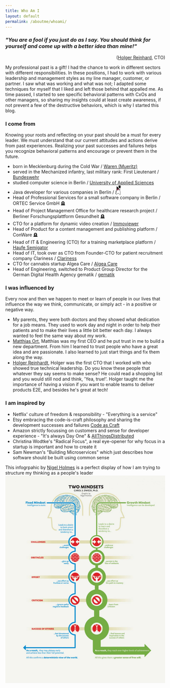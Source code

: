 ```yaml
---
title: Who Am I
layout: default 
permalink: /aboutme/whoami/
---
```


### *"You are a fool if you just do as I say. You should think for yourself and come up with a better idea than mine!"*
<p style="text-align: right;">(<a href="https://www.linkedin.com/in/hlgr360/" target="_blank">Holger Reinhard</a>, CTO)</p>

My professional past is a gift! I had the chance to work in different sectors with different responsibilities. In these positions, I had to work with various leadership and management styles as my line manager, customer, or partner. I saw what was working and what was not; I adapted some techniques for myself that I liked and left those behind that appalled me. As time passed, I started to see specific behavioral patterns with CxOs and other managers, so sharing my insights could at least create awareness, if not prevent a few of the destructive behaviors, which is why I started this blog.

### I come from
Knowing your roots and reflecting on your past should be a must for every leader. We must understand that our current attitudes and actions derive from past experiences. Realizing your past successes and failures helps you recognize behavioral patterns and encourage or prevent them in the future.
- born in Mecklenburg during the Cold War / [Waren (Mueritz)](https://www.waren-mueritz.de/)
- served in the Mechanized infantry, last military rank: First Lieutenant / [Bundeswehr](https://www.bundeswehr.de)
- studied computer science in Berlin / [University of Applied Sciences](https://www.bht-berlin.de/vi)
- Java developer for various companies in Berlin / <img src="/assets/img/duke_wave.webp" style="padding: 0px; margin: 0px; border: 0px; vertical-align: text-bottom"/>
- Head of Professional Services for a small software company in Berlin  / ORTEC Service GmbH 🪦
- Head of Project Management Office for healthcare research project / Berliner Forschungsplattform Gesundheit 🪦
- CTO for a platform for dynamic video creation / [Immoviewer](https://www.immoviewer.de/) 
- Head of Product for a content management and publishing platform / ConWare 🪦
- Head of IT & Engineering (CTO) for a training marketplace platform / [Haufe Semigator](https://semigator.haufe.de/) 
- Head of IT, took over as CTO from Founder-CTO for patient recruitment company Clariness / [Clariness](https://clariness.com/)
- CTO for cannabis startup Algea Care / [Algea Care](https://www.algeacare.com/)
- Head of Engineering, switched to Product Group Director for the German Digital Health Agency gematik / [gematik](https://www.gematik.de)

### I was influenced by
Every now and then we happen to meet or learn of people in our lives that influence the way we think, communicate, or simply act - in a positive or negative way. 
- My parents, they were both doctors and they showed what dedication for a job means. They used to work day and night in order to help their patients and to make their lives a little bit better each day. I always wanted to feel the same way about my work.
- [Matthias Ort](https://www.linkedin.com/in/matthias-ort-b015a85b), Matthias was my first CEO and he put trust in me to build a new department. From him I learned to trust people who have a great idea and are passionate. I also learned to just start things and fix them along the way.
- [Holger Reinhardt](https://www.linkedin.com/in/hlgr360/), Holger was the first CTO that I worked with who showed true technical leadership. Do you know these people that whatever they say seems to make sense? He could read a shopping list and you would still nod and think, 'Yea, true!'. Holger taught me the importance of having a vision if you want to enable teams to deliver products E2E, and besides he's great at tech!

### I am inspired by
- Netflix' culture of freedom & responsibility - "Everything is a service"
- Etsy embracing the code-is-craft philosophy and sharing the development successes and failures [Code as Craft](https://www.etsy.com/codeascraft)
- Amazon strictly focussing on customers and sense for developer experience - "It's always Day One" & [AllThingsDistributed](https://www.allthingsdistributed.com/)
- Christina Wodtke's "Radical Focus", a real eye-opener for why focus in a startup is important and how to create it
- Sam Newman's "Building Microservices" which just describes how software should be built using common sense

This infogrpahic by [Nigel Holmes](http://nigelholmes.com/) is a perfect display of how I am trying to structure my thinking as a people's leader 
![Growth Mindset](/assets/img/growth-mindset.webp)
